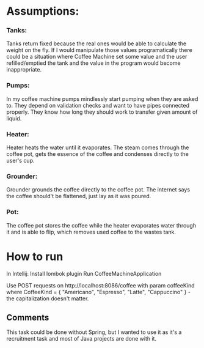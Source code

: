 # Assumptions:
### Tanks:
Tanks return fixed because the real ones would be able to calculate the weight on the fly.
If I would manipulate those values programatically there could be a situation where
Coffee Machine set some value and the user refilled/emptied the tank and the value in the
program would become inappropriate.

### Pumps:
In my coffee machine pumps mindlessly start pumping when they are asked to.
They depend on validation checks and want to have pipes connected properly.
They know how long they should work to transfer given amount of liquid.

### Heater:
Heater heats the water until it evaporates. The steam comes through the coffee pot, gets
the essence of the coffee and condenses directly to the user's cup.

### Grounder:
Grounder grounds the coffee directly to the coffee pot. The internet says the coffee should't
be flattened, just lay as it was poured.

### Pot:
The coffee pot stores the coffee while the heater evaporates water through it and
is able to flip, which removes used coffee to the wastes tank.

# How to run
In Intellij:
Install lombok plugin
Run CoffeeMachineApplication

Use POST requests on http://localhost:8086/coffee with param coffeeKind where
CoffeeKind = { "Americano", "Espresso", "Latte", "Cappuccino" } - the capitalization doesn't matter.

## Comments
This task could be done without Spring, but I wanted to use it as it's a recruitment task and most 
of Java projects are done with it.
